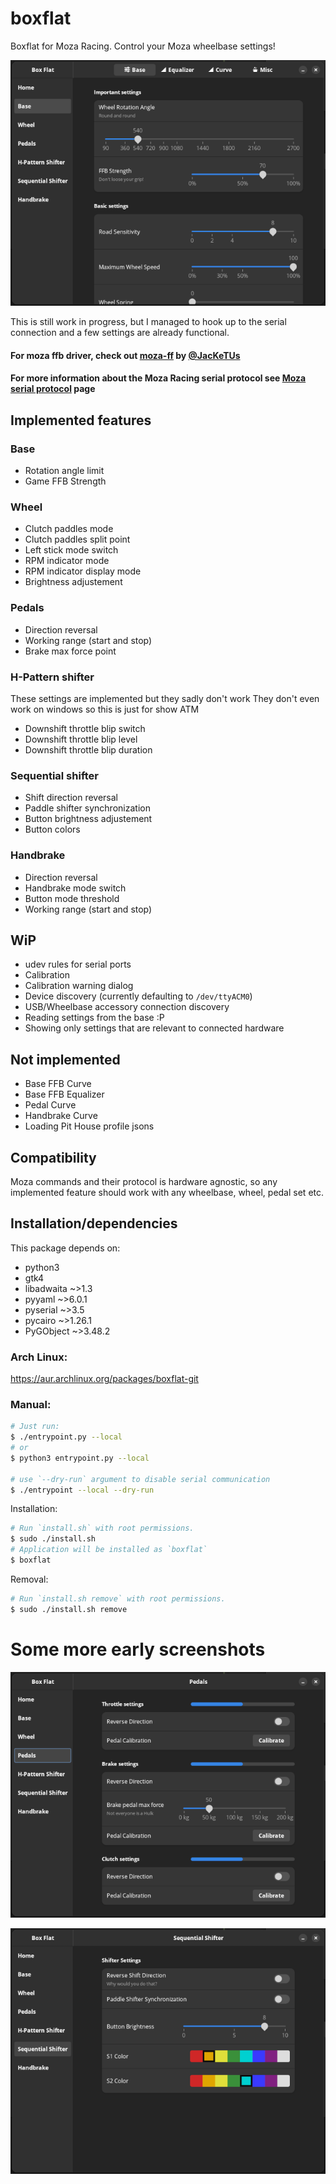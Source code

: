 # boxflat
Boxflat for Moza Racing. Control your Moza wheelbase settings!

![Base panel](./screens/base.png)

This is still work in progress, but I managed to hook up to the serial connection and a few settings are already functional.

#### For moza ffb driver, check out [moza-ff](https://github.com/JacKeTUs/moza-ff) by [@JacKeTUs](https://github.com/JacKeTUs)
#### For more information about the Moza Racing serial protocol see [Moza serial protocol](./moza-protocol.md) page

## Implemented features
### Base
- Rotation angle limit
- Game FFB Strength

### Wheel
- Clutch paddles mode
- Clutch paddles split point
- Left stick mode switch
- RPM indicator mode
- RPM indicator display mode
- Brightness adjustement

### Pedals
- Direction reversal
- Working range (start and stop)
- Brake max force point

### H-Pattern shifter
These settings are implemented but they sadly don't work
They don't even work on windows so this is just for show ATM
- Downshift throttle blip switch
- Downshift throttle blip level
- Downshift throttle blip duration

### Sequential shifter
- Shift direction reversal
- Paddle shifter synchronization
- Button brightness adjustement
- Button colors

### Handbrake
- Direction reversal
- Handbrake mode switch
- Button mode threshold
- Working range (start and stop)

## WiP
- udev rules for serial ports
- Calibration
- Calibration warning dialog
- Device discovery (currently defaulting to `/dev/ttyACM0`)
- USB/Wheelbase accessory connection discovery
- Reading settings from the base :P
- Showing only settings that are relevant to connected hardware

## Not implemented
- Base FFB Curve
- Base FFB Equalizer
- Pedal Curve
- Handbrake Curve
- Loading Pit House profile jsons

## Compatibility
Moza commands and their protocol is hardware agnostic, so any implemented feature should work with any wheelbase, wheel, pedal set etc.

## Installation/dependencies
This package depends on:
- python3
- gtk4
- libadwaita ~>1.3
- pyyaml ~>6.0.1
- pyserial ~>3.5
- pycairo ~>1.26.1
- PyGObject ~>3.48.2

### Arch Linux:
https://aur.archlinux.org/packages/boxflat-git

### Manual:
```bash
# Just run:
$ ./entrypoint.py --local
# or
$ python3 entrypoint.py --local

# use `--dry-run` argument to disable serial communication
$ ./entrypoint --local --dry-run
```
Installation:
```bash
# Run `install.sh` with root permissions.
$ sudo ./install.sh
# Application will be installed as `boxflat`
$ boxflat
```
Removal:
```bash
# Run `install.sh remove` with root permissions.
$ sudo ./install.sh remove
```

# Some more early screenshots
![Pedals panel](./screens/pedals.png)

![Sequential shifter panel](./screens/sequential.png)
